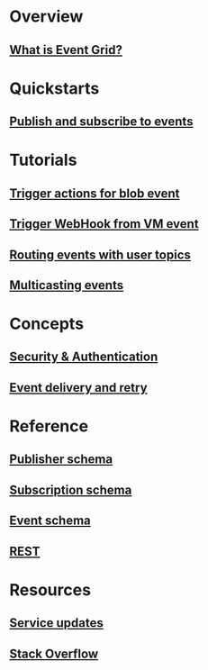 # Overview
## [What is Event Grid?](overview.md)

# Quickstarts
## [Publish and subscribe to events]()

# Tutorials
## [Trigger actions for blob event]()
## [Trigger WebHook from VM event]()
## [Routing events with user topics]()
## [Multicasting events]()

# Concepts
## [Security & Authentication](security-authentication.md)
## [Event delivery and retry]()

# Reference
## [Publisher schema](publisher-registration-schema.md)
## [Subscription schema](subscription-creation-schema.md)
## [Event schema](event-schema.md)
## [REST]()

# Resources
## [Service updates](https://azure.microsoft.com/updates/?product=event-grid)
## [Stack Overflow](http://stackoverflow.com/questions/tagged/azure-event-grid)